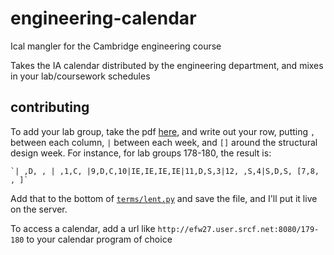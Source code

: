 engineering-calendar
====================

Ical mangler for the Cambridge engineering course

Takes the IA calendar distributed by the engineering department, and mixes in your lab/coursework schedules


contributing
------------

To add your lab group, take the pdf [here](http://teaching.eng.cam.ac.uk/download/file/84), and write out your row, putting `,` between each column, `|` between each week, and `[]` around the structural design week. For instance, for lab groups 178-180, the result is:

    `| ,D, , | ,1,C, |9,D,C,10|IE,IE,IE,IE|11,D,S,3|12, ,S,4|S,D,S, [7,8, , ]`
    
Add that to the bottom of [`terms/lent.py`](https://github.com/eric-wieser/engineering-calendar/blob/master/terms/lent.py) and save the file, and I'll put it live on the server.

To access a calendar, add a url like `http://efw27.user.srcf.net:8080/179-180` to your calendar program of choice
